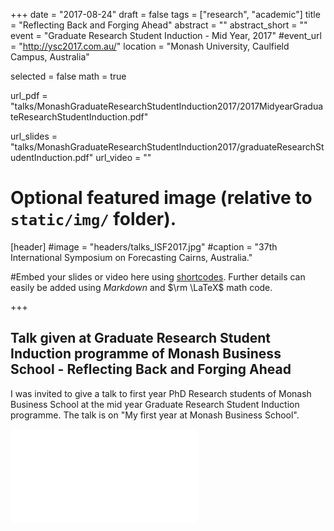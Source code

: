 +++
date = "2017-08-24"
draft = false
tags = ["research", "academic"]
title = "Reflecting Back and Forging Ahead"
abstract = ""
abstract_short = ""
event = "Graduate Research Student Induction - Mid Year, 2017"
#event_url = "http://ysc2017.com.au/"
location = "Monash University, Caulfield Campus, Australia"
  
selected = false
math = true
  
url_pdf = "talks/MonashGraduateResearchStudentInduction2017/2017MidyearGraduateResearchStudentInduction.pdf"
  
url_slides = "talks/MonashGraduateResearchStudentInduction2017/graduateResearchStudentInduction.pdf"
url_video = ""
  
  
  
# Optional featured image (relative to `static/img/` folder).
[header]
#image = "headers/talks_ISF2017.jpg"
#caption = "37th International Symposium on Forecasting Cairns, Australia."
  
  
#Embed your slides or video here using [shortcodes](https://gcushen.github.io/hugo-academic-demo/post/writing-markdown-latex/). Further details can easily be added using *Markdown* and $\rm \LaTeX$ math code. 
  
  
+++


## Talk given at Graduate Research Student Induction programme of Monash Business School - Reflecting Back and Forging Ahead  
I was invited to give a talk to first year PhD Research students of Monash Business School at the mid year Graduate Research Student Induction programme. The talk is on "My first year at Monash Business School".

![Alt](talks/MonashGraduateResearchStudentInduction2017/graduateResearchStudentInduction.pdf)
